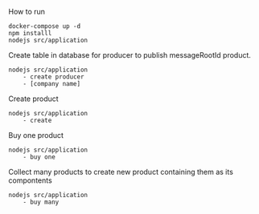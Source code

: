 How to run

```
docker-compose up -d
npm installl
nodejs src/application
```

Create table in database for producer to publish messageRootId product.
```
nodejs src/application
    - create producer
    - [company name]
```

Create product
```
nodejs src/application
    - create
```

Buy one product
```
nodejs src/application
    - buy one
```

Collect many products to create new product containing them as its compontents
```
nodejs src/application
    - buy many
```
